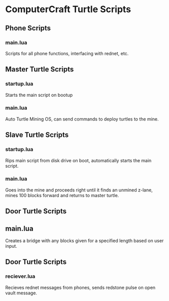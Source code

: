 # ComputerCraft Turtle Scripts

## Phone Scripts
### main.lua
Scripts for all phone functions, interfacing with rednet, etc.

## Master Turtle Scripts
### startup.lua
Starts the main script on bootup
### main.lua
Auto Turtle Mining OS, can send commands to deploy turtles to the mine.

## Slave Turtle Scripts
### startup.lua
Rips main script from disk drive on boot, automatically starts the main script.
### main.lua
Goes into the mine and proceeds right until it finds an unmined z-lane, mines 100 blocks forward and returns to master turtle.

## Door Turtle Scripts
## main.lua
Creates a bridge with any blocks given for a specified length based on user input.

## Door Turtle Scripts
### reciever.lua
Recieves rednet messages from phones, sends redstone pulse on open vault message.